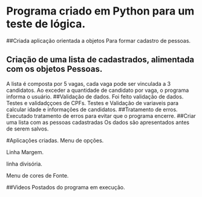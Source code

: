 # Programa criado em Python para um teste de lógica.

##Criada aplicação orientada a objetos Para formar cadastro de pessoas.
## Criação de uma lista de cadastrados, alimentada com os objetos Pessoas.
A lista é composta por 5 vagas, cada vaga pode ser vinculada a 3 candidatos.
Ao exceder a quantidade de candidato por vaga, o programa informa o usuário.
##Validação de dados.
Foi feito validação de dados. 
Testes e validadççoes de CPFs.
Testes e Validação de variaveis para calcular idade e informações de candidatos.
##Tratamento de erros.
Executado tratamento de erros para evitar que o programa encerre.
##Criar uma lista com as pessoas cadastradas
Os dados são apresentados antes de serem salvos.

#Aplicações criadas.
Menu de opções.

Linha Margem.

linha divisória.

Menu de cores de Fonte.

##Videos Postados do programa em execução.

